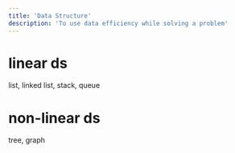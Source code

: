 ```yaml
---
title: 'Data Structure'
description: 'To use data efficiency while solving a problem'
---
```


# linear ds

list, linked list, stack, queue

# non-linear ds

tree, graph
